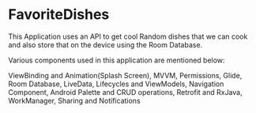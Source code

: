 # FavoriteDishes

This Application uses an API to get cool Random dishes that we can cook and also store that on the device
using the Room Database.

Various components used in this application are mentioned below:

ViewBinding and Animation(Splash Screen),
MVVM,
Permissions,
Glide,
Room Database,
LiveData, Lifecycles and ViewModels,
Navigation Component,
Android Palette and CRUD operations,
Retrofit and RxJava,
WorkManager, Sharing and Notifications


